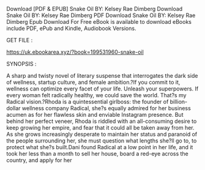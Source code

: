 Download [PDF & EPUB] Snake Oil BY: Kelsey Rae Dimberg Download Snake Oil BY: Kelsey Rae Dimberg PDF Download Snake Oil BY: Kelsey Rae Dimberg Epub Download For Free eBook is available to download eBooks include PDF, ePub and Kindle, Audiobook Versions.

GET FILE :

https://uk.ebookarea.xyz/?book=199531960-snake-oil

SYNOPSIS : 

A sharp and twisty novel of literary suspense that interrogates the dark side of wellness, startup culture, and female ambition.?If you commit to it, wellness can optimize every facet of your life. Unleash your superpowers. If every woman felt radically healthy, we could save the world. That?s my Radical vision.?Rhoda is a quintessential girlboss: the founder of billion-dollar wellness company Radical, she?s equally admired for her business acumen as for her flawless skin and enviable Instagram presence. But behind her perfect veneer, Rhoda is riddled with an all-consuming desire to keep growing her empire, and fear that it could all be taken away from her. As she grows increasingly desperate to maintain her status and paranoid of the people surrounding her, she must question what lengths she?ll go to, to protect what she?s built.Dani found Radical at a low point in her life, and it took her less than a month to sell her house, board a red-eye across the country, and apply for her 
